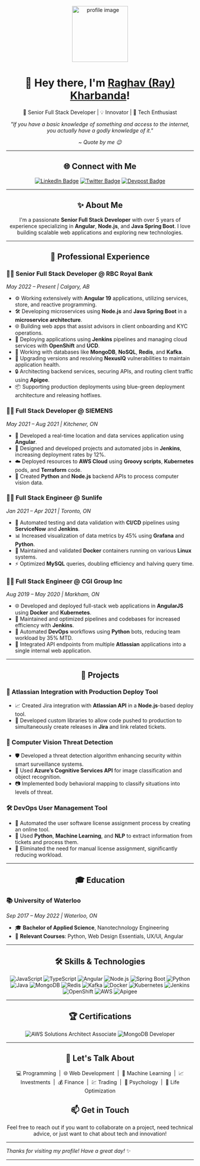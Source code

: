 <!-- Profile Picture -->
<p align="center">
  <a href="https://www.youtube.com/watch?v=dQw4w9WgXcQ">
    <img src="https://media1.giphy.com/media/rwIefmbZUFr2inBRDj/giphy.gif?cid=ecf05e47s4qgpfyf4qzo41tqg2fvstd7wwb8ujof8zbqxb4g&rid=giphy.gif&ct=g" alt="profile image" height="150px" width="150px">
  </a>
</p>

<!-- Name and tagline -->
<h1 align="center">👋 Hey there, I'm <a href="https://instagram.com/ifraghavthenraghav" target="_blank">Raghav (Ray) Kharbanda</a>!</h1>
<p align="center">🚀 Senior Full Stack Developer | 💡 Innovator | 🎨 Tech Enthusiast</p>

<p align="center">
  <em>"If you have a basic knowledge of something and access to the internet, you actually have a godly knowledge of it."</em>
</p>
<p align="center"><i>~ Quote by me 😉</i></p>

---

<h2 align="center">🌐 Connect with Me</h2>
<p align="center">
  <a href="https://www.linkedin.com/in/workingray/"><img src="https://img.shields.io/badge/LinkedIn-0077B5?style=for-the-badge&logo=linkedin&logoColor=white" alt="LinkedIn Badge"/></a>
  <a href="https://twitter.com/vulcancoder"><img src="https://img.shields.io/badge/Twitter-1DA1F2?style=for-the-badge&logo=twitter&logoColor=white" alt="Twitter Badge"/></a>
  <a href="https://devpost.com/kharbandaraghu"><img src="https://img.shields.io/badge/Devpost-003E54?style=for-the-badge&logo=devpost&logoColor=white" alt="Devpost Badge"/></a>
</p>

---

<h2 align="center">✨ About Me</h2>
<p align="center">
  I'm a passionate <strong>Senior Full Stack Developer</strong> with over 5 years of experience specializing in <strong>Angular</strong>, <strong>Node.js</strong>, and <strong>Java Spring Boot</strong>. I love building scalable web applications and exploring new technologies.
</p>

---

<h2 align="center">💼 Professional Experience</h2>

### 👨‍💻 Senior Full Stack Developer @ RBC Royal Bank
*May 2022 – Present | Calgary, AB*

- ⚙️ Working extensively with **Angular 19** applications, utilizing services, store, and reactive programming.
- 🛠️ Developing microservices using **Node.js** and **Java Spring Boot** in a **microservice architecture**.
- 🌐 Building web apps that assist advisors in client onboarding and KYC operations.
- 🚀 Deploying applications using **Jenkins** pipelines and managing cloud services with **OpenShift** and **UCD**.
- 💾 Working with databases like **MongoDB**, **NoSQL**, **Redis**, and **Kafka**.
- 🔄 Upgrading versions and resolving **NexusIQ** vulnerabilities to maintain application health.
- 🔒 Architecting backend services, securing APIs, and routing client traffic using **Apigee**.
- 📦 Supporting production deployments using blue-green deployment architecture and releasing hotfixes.

### 👨‍💻 Full Stack Developer @ SIEMENS
*May 2021 – Aug 2021 | Kitchener, ON*

- 📍 Developed a real-time location and data services application using **Angular**.
- 🔧 Designed and developed projects and automated jobs in **Jenkins**, increasing deployment rates by 12%.
- ☁️ Deployed resources to **AWS Cloud** using **Groovy scripts**, **Kubernetes** pods, and **Terraform** code.
- 🤖 Created **Python** and **Node.js** backend APIs to process computer vision data.

### 👨‍💻 Full Stack Engineer @ Sunlife
*Jan 2021 – Apr 2021 | Toronto, ON*

- 🧪 Automated testing and data validation with **CI/CD** pipelines using **ServiceNow** and **Jenkins**.
- 📊 Increased visualization of data metrics by 45% using **Grafana** and **Python**.
- 🐳 Maintained and validated **Docker** containers running on various **Linux** systems.
- ⚡ Optimized **MySQL** queries, doubling efficiency and halving query time.

### 👨‍💻 Full Stack Engineer @ CGI Group Inc
*Aug 2019 – May 2020 | Markham, ON*

- 🌐 Developed and deployed full-stack web applications in **AngularJS** using **Docker** and **Kubernetes**.
- 🔄 Maintained and optimized pipelines and codebases for increased efficiency with **Jenkins**.
- 🤖 Automated **DevOps** workflows using **Python** bots, reducing team workload by 35% MTD.
- 🔗 Integrated API endpoints from multiple **Atlassian** applications into a single internal web application.

---

<h2 align="center">🚀 Projects</h2>

### 🔧 Atlassian Integration with Production Deploy Tool
- 📈 Created Jira integration with **Atlassian API** in a **Node.js**-based deploy tool.
- 🔗 Developed custom libraries to allow code pushed to production to simultaneously create releases in **Jira** and link related tickets.

### 🤖 Computer Vision Threat Detection
- 🛡️ Developed a threat detection algorithm enhancing security within smart surveillance systems.
- 🧠 Used **Azure’s Cognitive Services API** for image classification and object recognition.
- 📷 Implemented body behavioral mapping to classify situations into levels of threat.

### 🛠️ DevOps User Management Tool
- 🔄 Automated the user software license assignment process by creating an online tool.
- 🤖 Used **Python**, **Machine Learning**, and **NLP** to extract information from tickets and process them.
- 🚫 Eliminated the need for manual license assignment, significantly reducing workload.

---

<h2 align="center">🎓 Education</h2>

### 📚 University of Waterloo
*Sep 2017 – May 2022 | Waterloo, ON*

- 🎓 **Bachelor of Applied Science**, Nanotechnology Engineering
- 📖 **Relevant Courses**: Python, Web Design Essentials, UX/UI, Angular

---

<h2 align="center">🛠️ Skills & Technologies</h2>
<p align="center">
  <img src="https://img.shields.io/badge/JavaScript-F7DF1E?style=for-the-badge&logo=javascript&logoColor=black" alt="JavaScript">
  <img src="https://img.shields.io/badge/TypeScript-3178C6?style=for-the-badge&logo=typescript&logoColor=white" alt="TypeScript">
  <img src="https://img.shields.io/badge/Angular-DD0031?style=for-the-badge&logo=angular&logoColor=white" alt="Angular">
  <img src="https://img.shields.io/badge/Node.js-43853D?style=for-the-badge&logo=node.js&logoColor=white" alt="Node.js">
  <img src="https://img.shields.io/badge/Spring_Boot-6DB33F?style=for-the-badge&logo=spring-boot&logoColor=white" alt="Spring Boot">
  <img src="https://img.shields.io/badge/Python-3776AB?style=for-the-badge&logo=python&logoColor=white" alt="Python">
  <img src="https://img.shields.io/badge/Java-ED8B00?style=for-the-badge&logo=java&logoColor=white" alt="Java">
  <img src="https://img.shields.io/badge/MongoDB-4EA94B?style=for-the-badge&logo=mongodb&logoColor=white" alt="MongoDB">
  <img src="https://img.shields.io/badge/Redis-DC382D?style=for-the-badge&logo=redis&logoColor=white" alt="Redis">
  <img src="https://img.shields.io/badge/Kafka-231F20?style=for-the-badge&logo=apache-kafka&logoColor=white" alt="Kafka">
  <img src="https://img.shields.io/badge/Docker-2496ED?style=for-the-badge&logo=docker&logoColor=white" alt="Docker">
  <img src="https://img.shields.io/badge/Kubernetes-326CE5?style=for-the-badge&logo=kubernetes&logoColor=white" alt="Kubernetes">
  <img src="https://img.shields.io/badge/Jenkins-D24939?style=for-the-badge&logo=jenkins&logoColor=white" alt="Jenkins">
  <img src="https://img.shields.io/badge/OpenShift-EE0000?style=for-the-badge&logo=red-hat-open-shift&logoColor=white" alt="OpenShift">
  <img src="https://img.shields.io/badge/AWS-FF9900?style=for-the-badge&logo=amazon-aws&logoColor=white" alt="AWS">
  <img src="https://img.shields.io/badge/Apigee-FF4F8B?style=for-the-badge&logo=apigee&logoColor=white" alt="Apigee">
</p>

---

<h2 align="center">🏆 Certifications</h2>
<p align="center">
  <img src="https://img.shields.io/badge/AWS%20Solutions%20Architect%20Associate-232F3E?style=for-the-badge&logo=amazon-aws&logoColor=white" alt="AWS Solutions Architect Associate">
  <img src="https://img.shields.io/badge/MongoDB%20Developer-47A248?style=for-the-badge&logo=mongodb&logoColor=white" alt="MongoDB Developer">
</p>

---

<h2 align="center">🌟 Let's Talk About</h2>
<p align="center">
  💻 Programming &nbsp;|&nbsp; 🌐 Web Development &nbsp;|&nbsp; 🤖 Machine Learning &nbsp;|&nbsp; 📈 Investments &nbsp;|&nbsp; 💰 Finance &nbsp;|&nbsp; 💹 Trading &nbsp;|&nbsp; 🧠 Psychology &nbsp;|&nbsp; 🧘 Life Optimization
</p>


<h2 align="center">📫 Get in Touch</h2>
<p align="center">
  Feel free to reach out if you want to collaborate on a project, need technical advice, or just want to chat about tech and innovation!
</p>

---

*Thanks for visiting my profile! Have a great day!* ✨

---
